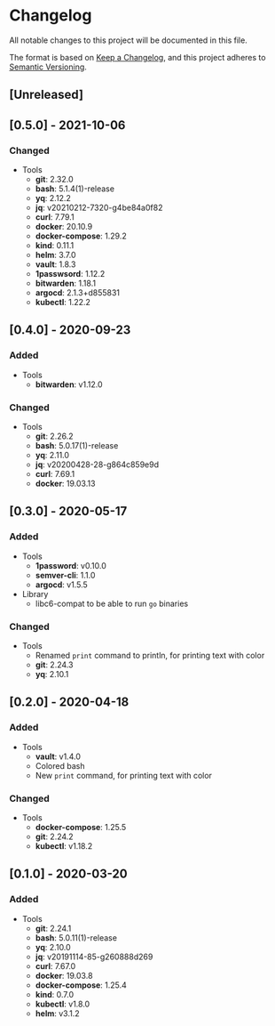 # Changelog
All notable changes to this project will be documented in this file.

The format is based on [Keep a Changelog](https://keepachangelog.com/en/1.0.0/),
and this project adheres to [Semantic Versioning](https://semver.org/spec/v2.0.0.html).

## [Unreleased]

## [0.5.0] - 2021-10-06
### Changed
- Tools
  - **git**: 2.32.0
  - **bash**: 5.1.4(1)-release
  - **yq**: 2.12.2
  - **jq**: v20210212-7320-g4be84a0f82
  - **curl**: 7.79.1
  - **docker**: 20.10.9
  - **docker-compose**: 1.29.2
  - **kind**: 0.11.1
  - **helm**: 3.7.0
  - **vault**: 1.8.3
  - **1passwsord**: 1.12.2
  - **bitwarden**: 1.18.1
  - **argocd**: 2.1.3+d855831
  - **kubectl**: 1.22.2
## [0.4.0] - 2020-09-23
### Added
- Tools
  - **bitwarden**: v1.12.0
  
### Changed
- Tools
  - **git**: 2.26.2
  - **bash**: 5.0.17(1)-release
  - **yq**: 2.11.0
  - **jq**: v20200428-28-g864c859e9d
  - **curl**: 7.69.1
  - **docker**: 19.03.13

## [0.3.0] - 2020-05-17
### Added
- Tools
  - **1password**: v0.10.0
  - **semver-cli**: 1.1.0
  - **argocd**: v1.5.5
- Library
  - libc6-compat to be able to run `go` binaries
### Changed
- Tools
  - Renamed `print` command to println, for printing text with color
  - **git**: 2.24.3
  - **yq**: 2.10.1


## [0.2.0] - 2020-04-18
### Added
- Tools
  - **vault**: v1.4.0
  - Colored bash
  - New `print` command, for printing text with color

### Changed
- Tools
  - **docker-compose**: 1.25.5
  - **git**: 2.24.2
  - **kubectl**: v1.18.2

## [0.1.0] - 2020-03-20
### Added
- Tools
  - **git**: 2.24.1
  - **bash**: 5.0.11(1)-release
  - **yq**: 2.10.0
  - **jq**: v20191114-85-g260888d269
  - **curl**: 7.67.0
  - **docker**: 19.03.8
  - **docker-compose**: 1.25.4
  - **kind**: 0.7.0
  - **kubectl**: v1.8.0
  - **helm**: v3.1.2

